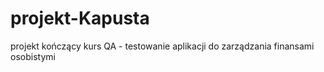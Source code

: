 # projekt-Kapusta
projekt kończący kurs QA - testowanie aplikacji do zarządzania finansami osobistymi 
